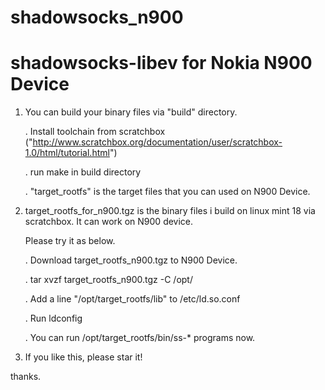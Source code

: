 # shadowsocks_n900
# shadowsocks-libev for Nokia N900 Device

1. You can build your binary files via "build" directory.
  
    . Install toolchain from scratchbox ("http://www.scratchbox.org/documentation/user/scratchbox-1.0/html/tutorial.html")
  
    . run make in build directory
  
    . "target_rootfs" is the target files that you can used on N900 Device.
  
2. target_rootfs_for_n900.tgz is the binary files i build on linux mint 18 via scratchbox. It can work on N900 device.
   
   Please try it as below.

   . Download  target_rootfs_n900.tgz to N900 Device.
  
   . tar xvzf target_rootfs_n900.tgz -C /opt/
  
   . Add a line "/opt/target_rootfs/lib" to /etc/ld.so.conf
  
   . Run ldconfig
  
   . You can run /opt/target_rootfs/bin/ss-* programs now.
 
3. If you like this, please star it!
  

thanks.




